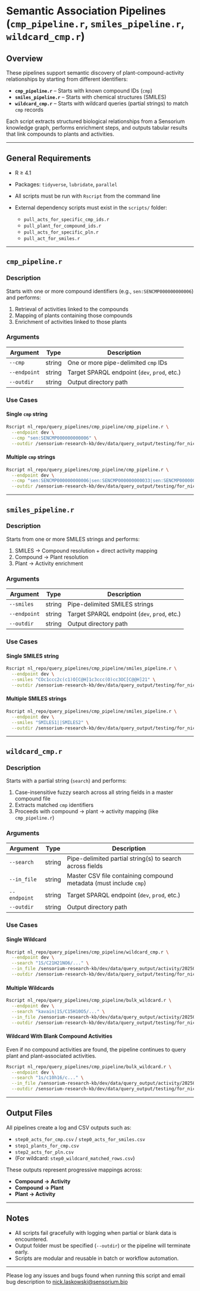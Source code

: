 # Semantic Association Pipelines (`cmp_pipeline.r`, `smiles_pipeline.r`, `wildcard_cmp.r`)

## Overview

These pipelines support semantic discovery of plant-compound-activity relationships by starting from different identifiers:

* **`cmp_pipeline.r`** – Starts with known compound IDs (`cmp`)
* **`smiles_pipeline.r`** – Starts with chemical structures (SMILES)
* **`wildcard_cmp.r`** – Starts with wildcard queries (partial strings) to match `cmp` records

Each script extracts structured biological relationships from a Sensorium knowledge graph, performs enrichment steps, and outputs tabular results that link compounds to plants and activities.

---

## General Requirements

* R ≥ 4.1
* Packages: `tidyverse`, `lubridate`, `parallel`
* All scripts must be run with `Rscript` from the command line
* External dependency scripts must exist in the `scripts/` folder:

  * `pull_acts_for_specific_cmp_ids.r`
  * `pull_plant_for_compound_ids.r`
  * `pull_acts_for_specific_pln.r`
  * `pull_act_for_smiles.r`

---

## `cmp_pipeline.r`

### Description

Starts with one or more compound identifiers (e.g., `sen:SENCMP000000000006`) and performs:

1. Retrieval of activities linked to the compounds
2. Mapping of plants containing those compounds
3. Enrichment of activities linked to those plants

### Arguments

| Argument     | Type   | Description                                  |
| ------------ | ------ | -------------------------------------------- |
| `--cmp`      | string | One or more pipe-delimited `cmp` IDs         |
| `--endpoint` | string | Target SPARQL endpoint (`dev`, `prod`, etc.) |
| `--outdir`   | string | Output directory path                        |

### Use Cases

#### Single `cmp` string

```bash
Rscript nl_repo/query_pipelines/cmp_pipeline/cmp_pipeline.r \
  --endpoint dev \
  --cmp "sen:SENCMP000000000006" \
  --outdir /sensorium-research-kb/dev/data/query_output/testing/for_nick/20250604_cmp_pipeline_single_cmp_test
```

#### Multiple `cmp` strings

```bash
Rscript nl_repo/query_pipelines/cmp_pipeline/cmp_pipeline.r \
  --endpoint dev \
  --cmp "sen:SENCMP000000000006|sen:SENCMP000000000033|sen:SENCMP000000000046" \
  --outdir /sensorium-research-kb/dev/data/query_output/testing/for_nick/20250604_cmp_pipeline_multi_cmp_test
```

---

## `smiles_pipeline.r`

### Description

Starts from one or more SMILES strings and performs:

1. SMILES → Compound resolution + direct activity mapping
2. Compound → Plant resolution
3. Plant → Activity enrichment

### Arguments

| Argument     | Type   | Description                                  |
| ------------ | ------ | -------------------------------------------- |
| `--smiles`   | string | Pipe-delimited SMILES strings                |
| `--endpoint` | string | Target SPARQL endpoint (`dev`, `prod`, etc.) |
| `--outdir`   | string | Output directory path                        |

### Use Cases

#### Single SMILES string

```bash
Rscript nl_repo/query_pipelines/cmp_pipeline/smiles_pipeline.r \
  --endpoint dev \
  --smiles "COc1ccc2c(c1)O[C@H]1c3ccc(O)cc3OC[C@@H]21" \
  --outdir /sensorium-research-kb/dev/data/query_output/testing/for_nick/20250604_smile_pipeline_test
```

#### Multiple SMILES strings

```bash
Rscript nl_repo/query_pipelines/cmp_pipeline/smiles_pipeline.r \
  --endpoint dev \
  --smiles "SMILES1||SMILES2" \
  --outdir /sensorium-research-kb/dev/data/query_output/testing/for_nick/20250604_smile_pipeline_test
```

---

## `wildcard_cmp.r`

### Description

Starts with a partial string (`search`) and performs:

1. Case-insensitive fuzzy search across all string fields in a master compound file
2. Extracts matched `cmp` identifiers
3. Proceeds with compound → plant → activity mapping (like `cmp_pipeline.r`)

### Arguments

| Argument     | Type   | Description                                                       |
| ------------ | ------ | ----------------------------------------------------------------- |
| `--search`   | string | Pipe-delimited partial string(s) to search across fields          |
| `--in_file`  | string | Master CSV file containing compound metadata (must include `cmp`) |
| `--endpoint` | string | Target SPARQL endpoint (`dev`, `prod`, etc.)                      |
| `--outdir`   | string | Output directory path                                             |

### Use Cases

#### Single Wildcard

```bash
Rscript nl_repo/query_pipelines/cmp_pipeline/wildcard_cmp.r \
  --endpoint dev \
  --search "1S/C21H21NO6/..." \
  --in_file /sensorium-research-kb/dev/data/query_output/activity/20250603_master_cmp_w_np.csv \
  --outdir /sensorium-research-kb/dev/data/query_output/testing/for_nick/20250604_wildcard_single_test
```

#### Multiple Wildcards

```bash
Rscript nl_repo/query_pipelines/cmp_pipeline/bulk_wildcard.r \
  --endpoint dev \
  --search "kavain|1S/C15H10O5/..." \
  --in_file /sensorium-research-kb/dev/data/query_output/activity/20250603_master_cmp_w_np.csv \
  --outdir /sensorium-research-kb/dev/data/query_output/testing/for_nick/20250604_wildcard_multi_test
```

#### Wildcard With Blank Compound Activities

Even if no compound activities are found, the pipeline continues to query plant and plant-associated activities.

```bash
Rscript nl_repo/query_pipelines/cmp_pipeline/bulk_wildcard.r \
  --endpoint dev \
  --search "1s/c10h16/c..." \
  --in_file /sensorium-research-kb/dev/data/query_output/activity/20250603_master_cmp_w_np.csv \
  --outdir /sensorium-research-kb/dev/data/query_output/testing/for_nick/20250604_wildcard_single_test_only_cmpact_blanks
```

---

## Output Files

All pipelines create a log and CSV outputs such as:

* `step0_acts_for_cmp.csv` / `step0_acts_for_smiles.csv`
* `step1_plants_for_cmp.csv`
* `step2_acts_for_pln.csv`
* (For wildcard: `step0_wildcard_matched_rows.csv`)

These outputs represent progressive mappings across:

* **Compound → Activity**
* **Compound → Plant**
* **Plant → Activity**

---

## Notes

* All scripts fail gracefully with logging when partial or blank data is encountered.
* Output folder must be specified (`--outdir`) or the pipeline will terminate early.
* Scripts are modular and reusable in batch or workflow automation.

---

Please log any issues and bugs found when running this script and email bug description to nick.laskowski@sensorium.bio
